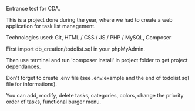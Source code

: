 Entrance test for CDA.

This is a project done during the year, where we had to create a web application for task list management.

Technologies used: Git, HTML / CSS / JS / PHP / MySQL, Composer

First import db_creation/todolist.sql in your phpMyAdmin.

Then use terminal and run 'composer install' in project folder to get project dependances.

Don't forget to create .env file (see .env.example and the end of todolist.sql file for informations).

You can add, modify, delete tasks, categories, colors, change the priority order of tasks, functional burger menu.
